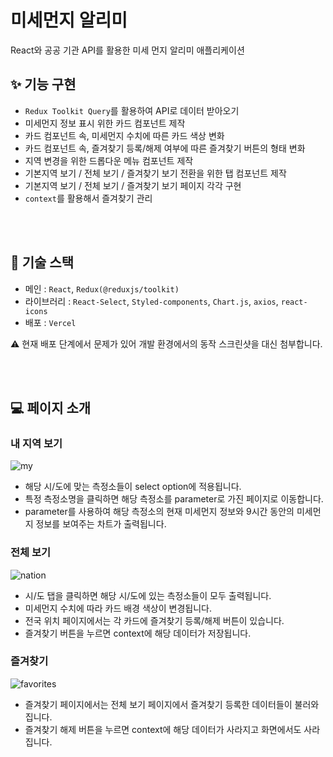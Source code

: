 # 미세먼지 알리미
React와 공공 기관 API를 활용한 미세 먼지 알리미 애플리케이션

## ✨ 기능 구현
- `Redux Toolkit Query`를 활용하여 API로 데이터 받아오기
- 미세먼지 정보 표시 위한 카드 컴포넌트 제작
- 카드 컴포넌트 속, 미세먼지 수치에 따른 카드 색상 변화
- 카드 컴포넌트 속, 즐겨찾기 등록/해제 여부에 따른 즐겨찾기 버튼의 형태 변화
- 지역 변경을 위한 드롭다운 메뉴 컴포넌트 제작
- 기본지역 보기 / 전체 보기 / 즐겨찾기 보기 전환을 위한 탭 컴포넌트 제작
- 기본지역 보기 / 전체 보기 / 즐겨찾기 보기 페이지 각각 구현
- `context`를 활용해서 즐겨찾기 관리

<br /><br />
## 🔧 기술 스택
- 메인 : `React`, `Redux(@reduxjs/toolkit)`
- 라이브러리 : `React-Select`, `Styled-components`, `Chart.js`, `axios`, `react-icons`
- 배포 : `Vercel`


⚠️ 현재 배포 단계에서 문제가 있어 개발 환경에서의 동작 스크린샷을 대신 첨부합니다.

<br /><br />

## 💻 페이지 소개
### 내 지역 보기
![my](https://user-images.githubusercontent.com/102499959/228400986-106951e4-e920-420f-8fa9-0ced5c02f06c.gif)
- 해당 시/도에 맞는 측정소들이 select option에 적용됩니다.
- 특정 측정소명을 클릭하면 해당 측정소를 parameter로 가진 페이지로 이동합니다.
- parameter를 사용하여 해당 측정소의 현재 미세먼지 정보와 9시간 동안의 미세먼지 정보를 보여주는 차트가 출력됩니다.

### 전체 보기
![nation](https://user-images.githubusercontent.com/102499959/228400996-9dea78d6-911e-4a97-bbc4-69fa0cf82cdf.gif)
- 시/도 탭을 클릭하면 해당 시/도에 있는 측정소들이 모두 출력됩니다.
- 미세먼지 수치에 따라 카드 배경 색상이 변경됩니다.
- 전국 위치 페이지에서는 각 카드에 즐겨찾기 등록/해제 버튼이 있습니다.
- 즐겨찾기 버튼을 누르면 context에 해당 데이터가 저장됩니다.

### 즐겨찾기
![favorites](https://user-images.githubusercontent.com/102499959/228401074-7c079cfb-2ecf-4369-9eea-28075823c95b.gif)
- 즐겨찾기 페이지에서는 전체 보기 페이지에서 즐겨찾기 등록한 데이터들이 불러와집니다.
- 즐겨찾기 해제 버튼을 누르면 context에 해당 데이터가 사라지고 화면에서도 사라집니다.

